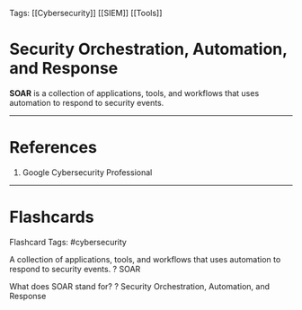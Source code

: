 Tags: [[Cybersecurity]] [[SIEM]] [[Tools]]
# Security Orchestration, Automation, and Response

**SOAR** is a collection of applications, tools, and workflows that uses automation to respond to security events.

---
# References

1. Google Cybersecurity Professional

---
# Flashcards

Flashcard Tags: #cybersecurity 

A collection of applications, tools, and workflows that uses automation to respond to security events.
?
SOAR
<!--SR:!2024-05-21,17,290-->

What does SOAR stand for?
?
Security Orchestration, Automation, and Response
<!--SR:!2024-05-11,7,250-->